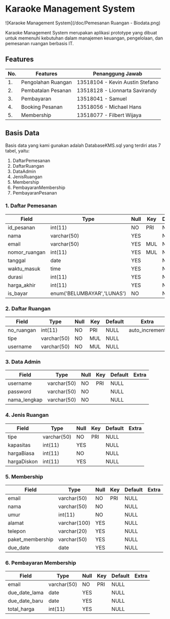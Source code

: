 # Karaoke Management System
![Karaoke Management System](/doc/Pemesanan Ruangan - Biodata.png)

Karaoke Management System merupakan aplikasi prototype yang dibuat untuk memenuhi kebutuhan dalam manajemen keuangan, pengelolaan, dan pemesanan ruangan berbasis IT.

## Features
|No.  |  Features           |Penanggung Jawab               |
|-----|---------------------|-------------------------------|
|1.   |Pengolahan Ruangan   |13518104 - Kevin Austin Stefano|
|2.   |Pembatalan Pesanan   |13518128 - Lionnarta Savirandy |
|3.   |Pembayaran           |13518041 - Samuel      	    |
|4.   |Booking Pesanan      |13518056 - Michael Hans 	    |
|5.   |Membership           |13518077 - Filbert Wijaya      |

## Basis Data
Basis data yang kami gunakan adalah DatabaseKMS.sql yang terdiri atas 7 tabel, yaitu:
1.  DaftarPemesanan
2.  DaftarRuangan
3.  DataAdmin
4.  JenisRuangan
5.  Membership
6.  PembayaranMembership
7.  PembayaranPesanan
   
### 1. Daftar Pemesanan
| Field         | Type                       | Null | Key | Default | Extra |
|---------------|----------------------------|------|-----|---------|-------|
| id_pesanan    | int(11)                    | NO   | PRI | NULL    |       |
| nama          | varchar(50)                | YES  |     | NULL    |       |
| email         | varchar(50)                | YES  | MUL | NULL    |       |
| nomor_ruangan | int(11)                    | YES  | MUL | NULL    |       |
| tanggal       | date                       | YES  |     | NULL    |       |
| waktu_masuk   | time                       | YES  |     | NULL    |       |
| durasi        | int(11)                    | YES  |     | NULL    |       |
| harga_akhir   | int(11)                    | YES  |     | NULL    |       |
| is_bayar      | enum('BELUMBAYAR','LUNAS') | NO   |     | NULL    |       |

### 2. Daftar Ruangan
| Field      | Type        | Null | Key | Default | Extra          |
|------------|-------------|------|-----|---------|----------------|
| no_ruangan | int(11)     | NO   | PRI | NULL    | auto_increment |
| tipe       | varchar(50) | NO   | MUL | NULL    |                |
| username   | varchar(50) | NO   | MUL | NULL    |                |

### 3. Data Admin
| Field        | Type        | Null | Key | Default | Extra |
|--------------|-------------|------|-----|---------|-------|
| username     | varchar(50) | NO   | PRI | NULL    |       |
| password     | varchar(50) | NO   |     | NULL    |       |
| nama_lengkap | varchar(50) | NO   |     | NULL    |       |

### 4. Jenis Ruangan
| Field       | Type        | Null | Key | Default | Extra |
|-------------|-------------|------|-----|---------|-------|
| tipe        | varchar(50) | NO   | PRI | NULL    |       |
| kapasitas   | int(11)     | YES  |     | NULL    |       |
| hargaBiasa  | int(11)     | NO   |     | NULL    |       |
| hargaDiskon | int(11)     | YES  |     | NULL    |       |

### 5. Membership
| Field            | Type         | Null | Key | Default | Extra |
|------------------|--------------|------|-----|---------|-------|
| email            | varchar(50)  | NO   | PRI | NULL    |       |
| nama             | varchar(50)  | NO   |     | NULL    |       |
| umur             | int(11)      | NO   |     | NULL    |       |
| alamat           | varchar(100) | YES  |     | NULL    |       |
| telepon          | varchar(20)  | YES  |     | NULL    |       |
| paket_membership | varchar(50)  | YES  |     | NULL    |       |
| due_date         | date         | YES  |     | NULL    |       |

### 6. Pembayaran Membership
| Field         | Type        | Null | Key | Default | Extra |
|---------------|-------------|------|-----|---------|-------|
| email         | varchar(50) | NO   | PRI | NULL    |       |
| due_date_lama | date        | YES  |     | NULL    |       |
| due_date_baru | date        | YES  |     | NULL    |       |
| total_harga   | int(11)     | YES  |     | NULL    |       |
